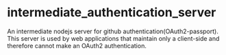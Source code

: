 # intermediate_authentication_server
An intermediate nodejs server for github authentication(OAuth2-passport). This server is used by web applications that maintain only a client-side and therefore cannot make an OAuth2 authentication.
